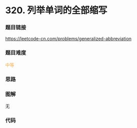 # 320. 列举单词的全部缩写

### 题目链接

https://leetcode-cn.com/problems/generalized-abbreviation

### 题目难度

<font color=#F0AD4E>中等</font>

### 思路



### 图解

无

### 代码

```python
```
